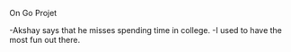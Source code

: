 On Go Projet

-Akshay says that he misses spending time in college.
-I used to have the most fun out there.

